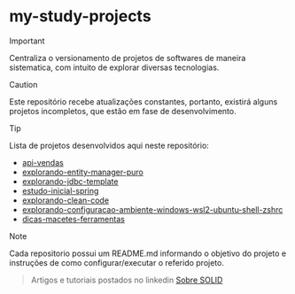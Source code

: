 # my-study-projects
>[!IMPORTANT]
>Centraliza o versionamento de projetos de softwares de maneira sistematica, com intuito de explorar diversas tecnologias.

>[!CAUTION]
>Este repositório recebe atualizações constantes, portanto, existirá alguns projetos incompletos, que estão em fase de desenvolvimento.

>[!TIP]
> Lista de projetos desenvolvidos aqui neste repositório:

- [api-vendas](api-vendas)
- [explorando-entity-manager-puro](explorando-entity-manager-puro)
- [explorando-jdbc-template](explorando-jdbc-template)
- [estudo-inicial-spring](estudo-inicial-spring)
- [explorando-clean-code](explorando-clean-code)
- [explorando-configuracao-ambiente-windows-wsl2-ubuntu-shell-zshrc](explorando-configuracao-ambiente-windows-wsl2-ubuntu-shell-zshrc)
- [dicas-macetes-ferramentas](dicas-macetes-ferramentas)

> [!NOTE]
> Cada repositorio possui um README.md informando o objetivo do projeto e instruções de como configurar/executar o referido projeto.

> Artigos e tutoriais postados no linkedin
> [Sobre SOLID](https://link-url-here.org](https://www.linkedin.com/pulse/finalmente-solid-sebasti%25C3%25A3o-fid%25C3%25AAncio-kdulf/?trackingId=nEk5w0b2RNeIXYnZTdnnmw%3D%3D)https://www.linkedin.com/pulse/finalmente-solid-sebasti%25C3%25A3o-fid%25C3%25AAncio-kdulf/?trackingId=nEk5w0b2RNeIXYnZTdnnmw%3D%3D)
